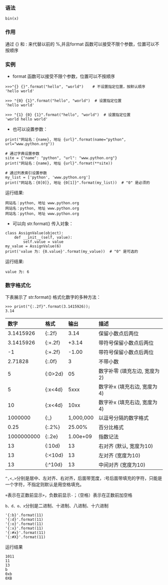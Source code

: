 ### 语法

```
bin(x)
```

### 作用

通过 {} 和 : 来代替以前的 %,并且format 函数可以接受不限个参数，位置可以不按顺序

### 实例

* format 函数可以接受不限个参数，位置可以不按顺序

```
>>>"{} {}".format("hello", "world")    # 不设置指定位置，按默认顺序
'hello world'

>>> "{0} {1}".format("hello", "world")  # 设置指定位置
'hello world'

>>> "{1} {0} {1}".format("hello", "world")  # 设置指定位置
'world hello world'
```

* 也可以设置参数：

```
print("网站名：{name}, 地址 {url}".format(name="python", url="www.python.org"))

# 通过字典设置参数
site = {"name": "python", "url": "www.python.org"}
print("网站名：{name}, 地址 {url}".format(**site))

# 通过列表索引设置参数
my_list = ['python', 'www.python.org']
print("网站名：{0[0]}, 地址 {0[1]}".format(my_list))  # "0" 是必须的
```

运行结果:

```
网站名：python, 地址 www.python.org
网站名：python, 地址 www.python.org
网站名：python, 地址 www.python.org
```

* 可以向 str.format\(\) 传入对象：

```
class AssignValue(object):
    def __init__(self, value):
        self.value = value
my_value = AssignValue(6)
print('value 为: {0.value}'.format(my_value))  # "0" 是可选的
```

运行结果:

```
value 为: 6
```

### 数字格式化

下表展示了 str.format\(\) 格式化数字的多种方法：

```
>>> print("{:.2f}".format(3.1415926));
3.14
```

| 数字 | 格式 | 输出 | 描述 |
| :--- | :--- | :--- | :--- |
| 3.1415926 | {:.2f} | 3.14 | 保留小数点后两位 |
| 3.1415926 | {:+.2f} | +3.14 | 带符号保留小数点后两位 |
| -1 | {:+.2f} | -1.00 | 带符号保留小数点后两位 |
| 2.71828 | {:.0f} | 3 | 不带小数 |
| 5 | {:0&gt;2d} | 05 | 数字补零 \(填充左边, 宽度为2\) |
| 5 | {:x&lt;4d} | 5xxx | 数字补x \(填充右边, 宽度为4\) |
| 10 | {:x&lt;4d} | 10xx | 数字补x \(填充右边, 宽度为4\) |
| 1000000 | {:,} | 1,000,000 | 以逗号分隔的数字格式 |
| 0.25 | {:.2%} | 25.00% | 百分比格式 |
| 1000000000 | {:.2e} | 1.00e+09 | 指数记法 |
| 13 | {:10d} | 13 | 右对齐 \(默认, 宽度为10\) |
| 13 | {:&lt;10d} | 13 | 左对齐 \(宽度为10\) |
| 13 | {:^10d} | 13 | 中间对齐 \(宽度为10\) |

`^,<,>`分别是居中、左对齐、右对齐，后面带宽度，:号后面带填充的字符，只能是一个字符，不指定则默认是用空格填充。

`+`表示在正数前显示`+`，负数前显示`-`；（空格）表示在正数前加空格

`b、d、o、x`分别是二进制、十进制、八进制、十六进制

```
'{:b}'.format(11)
'{:d}'.format(11)
'{:o}'.format(11)
'{:x}'.format(11)
'{:#x}'.format(11)
'{:#X}'.format(11)
```

运行结果

```
1011
11
13
b
0xb
0XB
```



